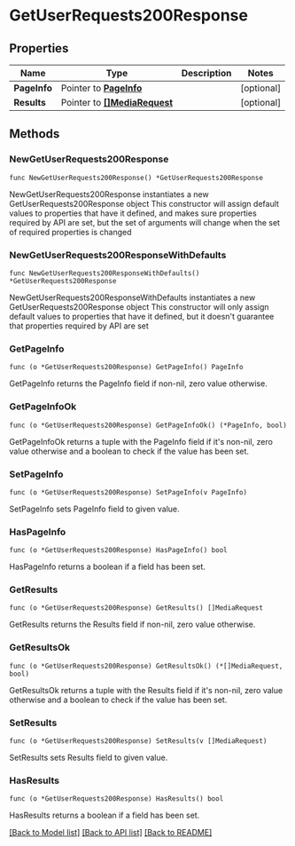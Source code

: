 # GetUserRequests200Response

## Properties

Name | Type | Description | Notes
------------ | ------------- | ------------- | -------------
**PageInfo** | Pointer to [**PageInfo**](PageInfo.md) |  | [optional] 
**Results** | Pointer to [**[]MediaRequest**](MediaRequest.md) |  | [optional] 

## Methods

### NewGetUserRequests200Response

`func NewGetUserRequests200Response() *GetUserRequests200Response`

NewGetUserRequests200Response instantiates a new GetUserRequests200Response object
This constructor will assign default values to properties that have it defined,
and makes sure properties required by API are set, but the set of arguments
will change when the set of required properties is changed

### NewGetUserRequests200ResponseWithDefaults

`func NewGetUserRequests200ResponseWithDefaults() *GetUserRequests200Response`

NewGetUserRequests200ResponseWithDefaults instantiates a new GetUserRequests200Response object
This constructor will only assign default values to properties that have it defined,
but it doesn't guarantee that properties required by API are set

### GetPageInfo

`func (o *GetUserRequests200Response) GetPageInfo() PageInfo`

GetPageInfo returns the PageInfo field if non-nil, zero value otherwise.

### GetPageInfoOk

`func (o *GetUserRequests200Response) GetPageInfoOk() (*PageInfo, bool)`

GetPageInfoOk returns a tuple with the PageInfo field if it's non-nil, zero value otherwise
and a boolean to check if the value has been set.

### SetPageInfo

`func (o *GetUserRequests200Response) SetPageInfo(v PageInfo)`

SetPageInfo sets PageInfo field to given value.

### HasPageInfo

`func (o *GetUserRequests200Response) HasPageInfo() bool`

HasPageInfo returns a boolean if a field has been set.

### GetResults

`func (o *GetUserRequests200Response) GetResults() []MediaRequest`

GetResults returns the Results field if non-nil, zero value otherwise.

### GetResultsOk

`func (o *GetUserRequests200Response) GetResultsOk() (*[]MediaRequest, bool)`

GetResultsOk returns a tuple with the Results field if it's non-nil, zero value otherwise
and a boolean to check if the value has been set.

### SetResults

`func (o *GetUserRequests200Response) SetResults(v []MediaRequest)`

SetResults sets Results field to given value.

### HasResults

`func (o *GetUserRequests200Response) HasResults() bool`

HasResults returns a boolean if a field has been set.


[[Back to Model list]](../README.md#documentation-for-models) [[Back to API list]](../README.md#documentation-for-api-endpoints) [[Back to README]](../README.md)


